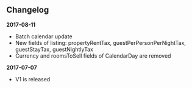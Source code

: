 ## Changelog

**2017-08-11** 
- Batch calendar update
- New fields of listing: propertyRentTax, guestPerPersonPerNightTax, guestStayTax, guestNightlyTax
- Currency and roomsToSell fields of CalendarDay are removed

**2017-07-07** 
- V1 is released
